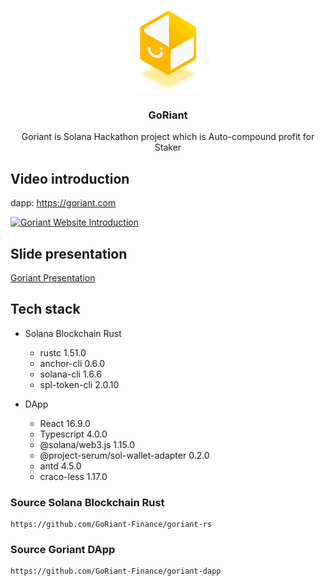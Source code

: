 <!-- PROJECT LOGO -->
<br />
<p align="center">
  <a href="https://goriant.com">
    <img src="images/logo.png" alt="Logo" width="100">
  </a>
  <h3 align="center">GoRiant</h3>
  <p align="center">
    <a align="center">Goriant is Solana Hackathon project which is Auto-compound profit for Staker </a>
  </p>
</p>

## Video introduction
dapp: https://goriant.com

[![Goriant Website Introduction](http://img.youtube.com/vi/t8e4OWXLDQw/default.jpg)](https://youtu.be/t8e4OWXLDQw)

## Slide presentation

[Goriant Presentation](slide/goriant_presentation.pdf)

## Tech stack

- Solana Blockchain Rust

    - rustc 1.51.0
    - anchor-cli 0.6.0    
    - solana-cli 1.6.6
    - spl-token-cli 2.0.10
    
- DApp
  
    - React 16.9.0
    - Typescript 4.0.0
    - @solana/web3.js 1.15.0 
    - @project-serum/sol-wallet-adapter 0.2.0
    - antd 4.5.0
    - craco-less 1.17.0
    

### Source Solana Blockchain Rust

```
https://github.com/GoRiant-Finance/goriant-rs
```

### Source Goriant DApp

```
https://github.com/GoRiant-Finance/goriant-dapp
```
